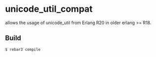 unicode_util_compat
=====


allows the usage of unicode_util from Erlang R20 in older erlang >= R18.

Build
-----

    $ rebar3 compile
